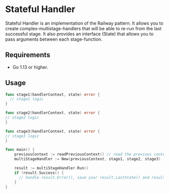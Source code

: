 # Stateful Handler

Stateful Handler is an implementation of the Railway pattern.
It allows you to create complex-multistage-handlers that will be able to re-run from the last successful stage.
It also provides an interface (State) that allows you to pass arguments between each stage-function.

## Requirements
- Go 1.13 or higher.

## Usage

```go
func stage1(handlerContext, state) error {
  // stage1 logic
}

func stage2(handlerContext, state) error {
// stage2 logic
}

func stage3(handlerContext, state) error {
// stage3 logic
}

func main() {
    previousContext := readPreviousContext() // read the previous context from where you previously saved it (`nil` is allowed)
    multiStageHandler := New(previousContext, stage1, stage2, stage3)

    result := multiStageHandler.Run()
    if !result.Success() {
      // handle result.Error(), save your result.LastState() and result.FinalContext() etc..
    }
}
```
